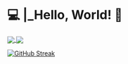 # :computer: |_Hello, World! 👋

<!--
**DuduRPP/DuduRPP** is a ✨ _special_ ✨ repository because its `README.md` (this file) appears on your GitHub profile.

Here are some ideas to get you started:

- 🔭 I’m currently working on ...
- 🌱 I’m currently learning ...
- 👯 I’m looking to collaborate on ...
- 🤔 I’m looking for help with ...
- 💬 Ask me about ...
- 📫 How to reach me: ...
- 😄 Pronouns: ...
- ⚡ Fun fact: ...
-->

<a href="https://github.com/DuduRPP">
  <img align="center" src="https://github-readme-stats.vercel.app/api?username=DuduRPP&show_icons=true&theme=tokyonight" />
</a>
<a href="https://github.com/DuduRPP">
  <img align="center" src="https://github-readme-stats.vercel.app/api/top-langs/?username=DuduRPP&theme=tokyonight" />
</a>

[![GitHub Streak](http://github-readme-streak-stats.herokuapp.com?user=DuduRPP&theme=tokyonight&date_format=M%20j%5B%2C%20Y%5D)](https://git.io/streak-stats)
